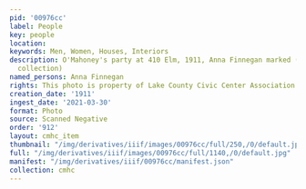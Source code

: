 ```yaml
---
pid: '00976cc'
label: People
key: people
location: 
keywords: Men, Women, Houses, Interiors
description: O'Mahoney's party at 410 Elm, 1911, Anna Finnegan marked (Helen Skala
  collection)
named_persons: Anna Finnegan
rights: This photo is property of Lake County Civic Center Association.
creation_date: '1911'
ingest_date: '2021-03-30'
format: Photo
source: Scanned Negative
order: '912'
layout: cmhc_item
thumbnail: "/img/derivatives/iiif/images/00976cc/full/250,/0/default.jpg"
full: "/img/derivatives/iiif/images/00976cc/full/1140,/0/default.jpg"
manifest: "/img/derivatives/iiif/00976cc/manifest.json"
collection: cmhc
---
```


